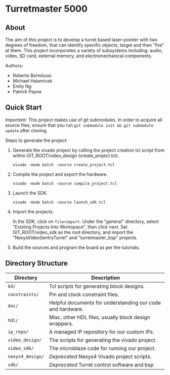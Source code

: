 Turretmaster 5000
=================

About
-----
The aim of this project is to develop a turret based laser-pointer with two
degrees of freedom, that can identify specific objects, target and then "fire"
at them.  This project incorporates a variety of subsystems including: audio,
video, SD card, external memory, and electromechanical components.

Authors:
- Roberto Bortolussi
- Michael Halamicek
- Emily Ng
- Patrick Payne

Quick Start
-----------

*Important:*  This project makes use of git submodules.  In order to acquire all
source files, ensure that you run `git submodule init && git submodule update`
after cloning.

Steps to generate the project:

1. Generate the vivado project by calling the project creation tcl script from
   within GIT_ROOT/video_design (create_project.tcl).

   `vivado -mode batch -source create_project.tcl`
   
2. Compile the project and export the hardware.

   `vivado -mode batch -source compile_project.tcl`
   
3. Launch the SDK.

   `vivado -mode batch -source launch_sdk.tcl`
   
4. Import the projects.

    In the SDK, click on `file>import`. Under the "general" directory, select
    "Existing Projects Into Workspace", then click next.  Set GIT_ROOT/video_sdk
    as the root directory, and import the "NexysVideoSentryTurret" and
    "turretmaster_bsp" projects.
    
5. Build the sources and program the board as per the tutorials.

Directory Structure
-------------------

| Directory        | Description                                                |
|----------------- |------------------------------------------------------------|
| `bd/`            | Tcl scripts for generating block designs.                  |
| `constraints/`   | Pin and clock constraint files.                            |
| `doc/`           | Helpful documents for understanding our code and hardware. |
| `hdl/`           | Misc. other HDL files, usually block design wrappers.      |
| `ip_repo/`       | A managed IP repository for our custom IPs.                |
| `video_design/`  | The scripts for generating the vivado project.             |
| `video_sdk/`     | The microblaze code for running our project.               |
| `nexys4_design/` | *Deprecated* Nexys4 Vivado project scripts.                |
| `sdk/`           | *Deprecated* Turret control software and bsp               |
